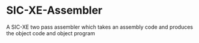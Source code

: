 # SIC-XE-Assembler
A SIC-XE two pass assembler which takes an assembly code and produces the object code and object program
